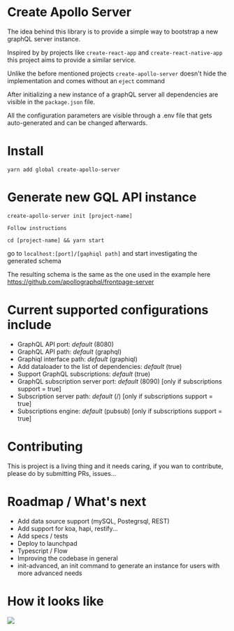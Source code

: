# Create Apollo Server
The idea behind this library is to provide a simple way to bootstrap a new graphQL server instance.

Inspired by by projects like `create-react-app` and `create-react-native-app` this project aims to provide a similar service.
 
Unlike the before mentioned projects `create-apollo-server` doesn't hide the implementation and comes without an `eject` command

After initializing a new instance of a graphQL server all dependencies are visible in the `package.json` file.

All the configuration parameters are visible through a .env file that gets auto-generated and can be changed afterwards.

# Install

`yarn add global create-apollo-server`

# Generate new GQL API instance

`create-apollo-server init [project-name]`

`Follow instructions`

`cd [project-name] && yarn start`

go to `localhost:[port]/[gaphiql path]` and start investigating the generated schema

The resulting schema is the same as the one used in the example here https://github.com/apollographql/frontpage-server 


# Current supported configurations include

- GraphQL API port:  *default* (8080)
- GraphQL API path:  *default* (graphql)
- Graphiql interface path: *default* (graphiql)
- Add dataloader to the list of dependencies:  *default* (true)
- Support GraphQL subscriptions: *default* (true)
- GraphQL subscription server port: *default* (8090) [only if subscriptions support = true]
- Subscription server path: *default* (/) [only if subscriptions support = true]
- Subscriptions engine: *default* (pubsub) [only if subscriptions support = true]

# Contributing

This is project is a living thing and it needs caring, if you wan to contribute, please do by submitting PRs, issues...

# Roadmap / What's next

- Add data source support (mySQL, Postegrsql, REST)
- Add support for koa, hapi, restify...
- Add specs / tests
- Deploy to launchpad
- Typescript / Flow
- Improving the codebase in general
- init-advanced, an init command to generate an instance for users with more advanced needs 

# How it looks like

<img src="http://recordit.co/LHo8MGGLm4" />


